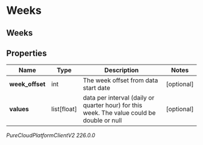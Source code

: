 # Weeks

## Weeks

## Properties

|Name | Type | Description | Notes|
|------------ | ------------- | ------------- | -------------|
| **week_offset** | int | The week offset from data start date | [optional] |
| **values** | list[float] | data per interval (daily or quarter hour) for this week. The value could be double or null | [optional] |



_PureCloudPlatformClientV2 226.0.0_
